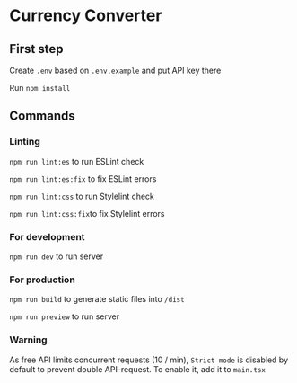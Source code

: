 # Currency Converter

## First step

Create `.env` based on `.env.example` and put API key there

Run `npm install`

## Commands
### Linting
`npm run lint:es` to run ESLint check

`npm run lint:es:fix` to fix ESLint errors

`npm run lint:css` to run Stylelint check

`npm run lint:css:fix`to fix Stylelint errors

### For development
`npm run dev` to run server

### For production
`npm run build` to generate static files into `/dist`

`npm run preview` to run server

### Warning
As free API limits concurrent requests (10 / min), `Strict mode` is disabled by default to prevent double API-request. 
To enable it, add it to `main.tsx`

